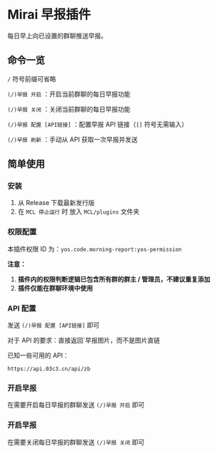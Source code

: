 # Mirai 早报插件

每日早上向已设置的群聊推送早报。

## 命令一览

`/` 符号前缀可省略

`(/)早报 开启` ：开启当前群聊的每日早报功能

`(/)早报 关闭` ：关闭当前群聊的每日早报功能

`(/)早报 配置 [API链接]` ：配置早报 API 链接（`[]` 符号无需输入）

`(/)早报 刷新` ：手动从 API 获取一次早报并发送

## 简单使用

### 安装

1. 从 Release 下载最新发行版
2. 在 `MCL 停止运行` 时 放入 `MCL/plugins` 文件夹

### 权限配置

本插件权限 ID 为：`yos.code.morning-report:yos-permission`

**注意：**

1. **插件内的权限判断逻辑已包含所有群的群主 / 管理员，不建议重复添加**
2. **插件仅能在群聊环境中使用**

### API 配置

发送 `(/)早报 配置 [API链接]` 即可

对于 API 的要求：直接返回`早报图片，而不是图片直链

已知一些可用的 API：

```
https://api.03c3.cn/api/zb
```

### 开启早报

在需要开启每日早报的群聊发送 `(/)早报 开启` 即可

### 开启早报

在需要关闭每日早报的群聊发送 `(/)早报 关闭` 即可
